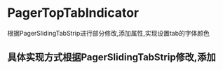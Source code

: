 # PagerTopTabIndicator
根据PagerSlidingTabStrip进行部分修改,添加属性,实现设置tab的字体颜色
## 具体实现方式根据PagerSlidingTabStrip修改,添加

